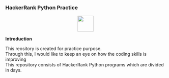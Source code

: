 ### HackerRank Python Practice
<p align="center">
<img src="https://e7.pngegg.com/pngimages/447/294/png-clipart-python-javascript-logo-clojure-python-logo-blue-angle-thumbnail.png" width="50" height="50">
</p>
<b>Introduction</b>
<p>This reository is created for practice purpose.<br>Through this, I would like to keep an eye on how the coding skills is improving<br>This repository consists of HackerRank Python programs which are divided in days.</p>
